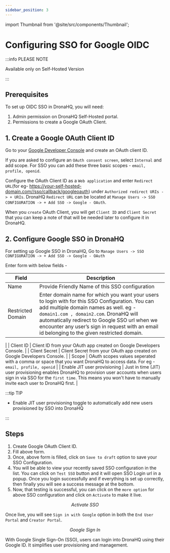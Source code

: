 ```yaml
---
sidebar_position: 3
---
```


import Thumbnail from '@site/src/components/Thumbnail';


# Configuring SSO for Google OIDC

:::info PLEASE NOTE

Available only on Self-Hosted Version

:::


## Prerequisites

To set up OIDC SSO in DronaHQ, you will need:

1. Admin permission on DronaHQ Self-Hosted portal.
1. Permissions to create a Google OAuth Client.


## 1. Create a Google OAuth Client ID

Go to your [Google Developer Console](https://developers.google.com/identity/gsi/web/guides/get-google-api-clientid) and create an OAuth client ID.

If you are asked to configure an `OAuth consent screen`, select `Internal` and add scope. For SSO you can add these three basic scopes - `email, profile, openid`.

Configure the OAuth Client ID as a `Web application` and enter `Redirect URL`(for eg- https://your-self-hosted-domain.com//sso/callback/googleoauth) under `Authorized redirect URIs -> + URIs`. DronaHQ `Redirect URL` can be located at  `Manage Users -> SSO CONFIGURATION -> + Add SSO -> Google - OAuth`.


When you `create` OAuth Client, you will get `Client ID` and `Client Secret` that you can keep a note of that will be needed later to configure it in DronaHQ. 


## 2. Configure Google SSO in DronaHQ

For setting up Google SSO in DronaHQ, Go to `Manage Users -> SSO CONFIGURATION -> + Add SSO -> Google - OAuth `


Enter form with below fields -

 | Field | Description  | 
  | ----------------- |---------------- |
| Name            | Provide Friendly Name of this SSO configuration  |
| Restricted Domain           | Enter domain name for which you want your users to login with for this SSO Configuration. You can add multiple domain names as well. eg - `domain1.com , domain2.com`. DronaHQ will automatically redirect to Google SSO url when we encounter any user’s sign in request with an email id belonging to the given restricted domain.
 |
| Client ID              | Client ID from your OAuth app created on Google Developers Console. |
| Client Secret | Client Secret from your OAuth app created on Google Developers Console. |
| Scope      | OAuth scopes values seperated with a comma or space that you want DronaHQ to access data. For eg - `email, profile, openid` |
| Enable JIT user provisioning | Just in time (JIT) user provisioning enables DronaHQ to provision user accounts when users sign in via SSO for the `first time`. This means you won't have to manually invite each user to DronaHQ first. |

:::tip TIP

- Enable JIT user provisioning toggle to automatically add new users provisioned by SSO into DronaHQ

:::

## Steps

1. Create Google OAuth Client ID.
1. Fill above form.
1. Once, above form is filled, click on `Save to draft` option to save your SSO Configuration.
1. You will be able to view your recently saved SSO configuration in the list. You can click on `Test SSO` button and it will open SSO Login url in a popup. Once you login successfully and if everything is set up correctly, then finally you will see a success message at the bottom.
1. Now, that testing is successful, you can click on the `more option` for above SSO configuration and click on `Activate` to make it live.

<figure>
  <Thumbnail src="/img/sso/sso-google-activate.png" alt="Activate SSO" />
  <figcaption align = "center"><i>Activate SSO</i></figcaption>
</figure>

Once live, you will see `Sign in with Google` option in both the `End User Portal` and `Creator Portal`.

<figure>
  <Thumbnail src="/img/sso/sso-google-sign-in.png" alt="Google Sign In" />
  <figcaption align = "center"><i>Google Sign In</i></figcaption>
</figure>



With Google Single Sign-On (SSO), users can login into DronaHQ using their Google ID. It simplifies user provisioning and management.